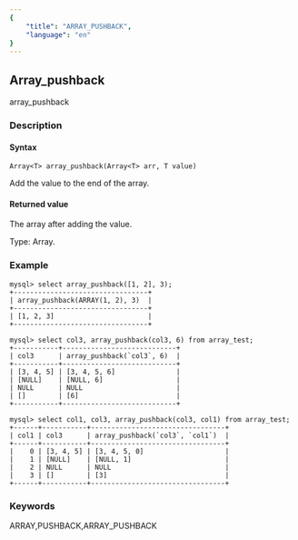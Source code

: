 ```yaml
---
{
    "title": "ARRAY_PUSHBACK",
    "language": "en"
}
---
```


<!-- 
Licensed to the Apache Software Foundation (ASF) under one
or more contributor license agreements.  See the NOTICE file
distributed with this work for additional information
regarding copyright ownership.  The ASF licenses this file
to you under the Apache License, Version 2.0 (the
"License"); you may not use this file except in compliance
with the License.  You may obtain a copy of the License at
  http://www.apache.org/licenses/LICENSE-2.0
Unless required by applicable law or agreed to in writing,
software distributed under the License is distributed on an
"AS IS" BASIS, WITHOUT WARRANTIES OR CONDITIONS OF ANY
KIND, either express or implied.  See the License for the
specific language governing permissions and limitations
under the License.
-->

## Array_pushback

array_pushback

### Description

#### Syntax

`Array<T> array_pushback(Array<T> arr, T value)`

Add the value to the end of the array.

#### Returned value

The array after adding the value.

Type: Array.

### Example

```
mysql> select array_pushback([1, 2], 3);
+---------------------------------+
| array_pushback(ARRAY(1, 2), 3)  |
+---------------------------------+
| [1, 2, 3]                       |
+---------------------------------+

mysql> select col3, array_pushback(col3, 6) from array_test;
+-----------+----------------------------+
| col3      | array_pushback(`col3`, 6)  |
+-----------+----------------------------+
| [3, 4, 5] | [3, 4, 5, 6]               |
| [NULL]    | [NULL, 6]                  |
| NULL      | NULL                       |
| []        | [6]                        |
+-----------+----------------------------+

mysql> select col1, col3, array_pushback(col3, col1) from array_test;
+------+-----------+---------------------------------+
| col1 | col3      | array_pushback(`col3`, `col1`)  |
+------+-----------+---------------------------------+
|    0 | [3, 4, 5] | [3, 4, 5, 0]                    |
|    1 | [NULL]    | [NULL, 1]                       |
|    2 | NULL      | NULL                            |
|    3 | []        | [3]                             |
+------+-----------+---------------------------------+
```

### Keywords

ARRAY,PUSHBACK,ARRAY_PUSHBACK